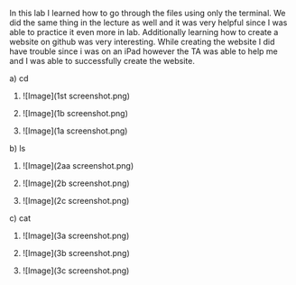 In this lab I learned how to go through the files using only the terminal. We did the same thing in the lecture as well and it was very helpful since I was able to practice it even more in lab. Additionally learning how to create a website on github was very interesting. While creating the website I did have trouble since i was on an iPad however the TA was able to help me and I was able to successfully create the website.




a) cd


  1) ![Image](1st screenshot.png)
     
  2) ![Image](1b screenshot.png)
     
  3) ![Image](1a screenshot.png) 


b) ls


  1) ![Image](2aa screenshot.png)
     
  2) ![Image](2b screenshot.png)
     
  3) ![Image](2c screenshot.png)


c) cat


  1) ![Image](3a screenshot.png)
     
  2) ![Image](3b screenshot.png)
     
  3) ![Image](3c screenshot.png)
